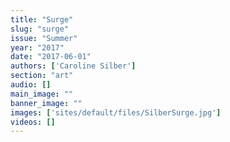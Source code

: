 ```yaml
---
title: "Surge"
slug: "surge"
issue: "Summer"
year: "2017"
date: "2017-06-01"
authors: ['Caroline Silber']
section: "art"
audio: []
main_image: ""
banner_image: ""
images: ['sites/default/files/SilberSurge.jpg']
videos: []
---
```

